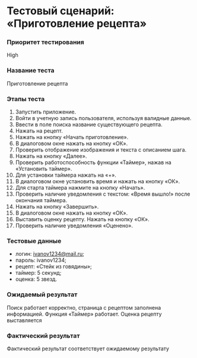 # Тестовый сценарий: «Приготовление рецепта»

### Приоритет тестирования
High

### Название теста
Приготовление рецепта

### Этапы теста
1.	Запустить приложение.
2.	Войти в учетную запись пользователя, используя валидные данные.
3.	Ввести в поле поиска название существующего рецепта.
4.	Нажать на рецепт.
5.	Нажать на кнопку «Начать приготовление».
6.	В диалоговом окне нажать на кнопку «ОК».
7.	Проверить отображение изображения и текста с описанием шага.
8.	Нажать на кнопку «Далее».
9.	Проверить работоспособность функции «Таймер», нажав на «Установить таймер».
10.	Для установки таймера нажать на «+».
11.	В диалоговом окне установить время и нажать на кнопку «ОК».
12.	Для старта таймера нажмите на кнопку «Начать».
13.	Проверить наличие уведомления с текстом: «Время вышло!» после окончания таймера.
14.	Нажать на кнопку «Завершить».
15.	В диалоговом окне нажать на кнопку «ОК».
16.	Выставить оценку рецепту. Нажать на кнопку «ОК».
17.	Проверить наличие уведомления «Оценено».

### Тестовые данные
*	логин: ivanov1234@mail.ru;
*	пароль: ivanov1234;
*	рецепт: «Стейк из говядины»;
*	таймер: 5 секунд;
*	оценка: 5 звезд.

### Ожидаемый результат
Поиск работает корректно, страница с рецептом заполнена информацией. Функция «Таймер» работает. Оценка рецепту выставляется

### Фактический результат
Фактический результат соответствует ожидаемому результату
